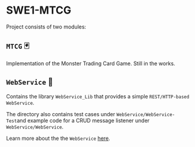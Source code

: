# SWE1-MTCG

Project consists of two modules:

## `MTCG` 🃏

Implementation of the Monster Trading Card Game. Still in the works.

## `WebService` 🚀

Contains the library `WebService_Lib` that provides a simple `REST/HTTP-based WebService`.

The directory also contains test cases under `WebService/WebService-Test`and example code for a CRUD message listener under  `WebService/WebService`.

Learn more about the the `WebService` [here](WebService/README.md).



